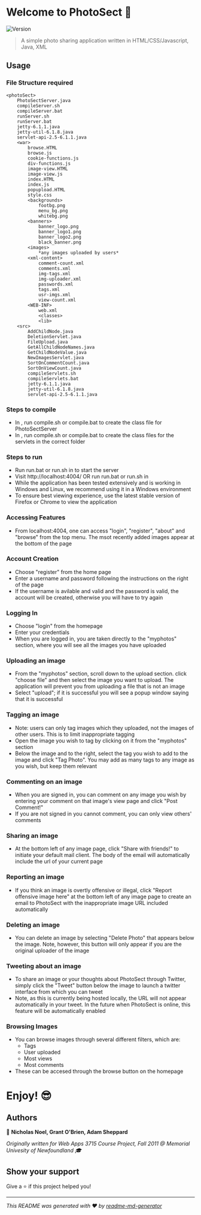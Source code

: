 # Welcome to PhotoSect 👋
![Version](https://img.shields.io/badge/version-1.00.00-blue.svg?cacheSeconds=2592000)

> A simple photo sharing application written in HTML/CSS/Javascript, Java, XML

## Usage

### File Structure required
```
<photoSect>
	PhotoSectServer.java
	compileServer.sh
	compileServer.bat
	runServer.sh
	runServer.bat
	jetty-6.1.1.java
	jetty-util-6.1.8.java
	servlet-api-2.5-6.1.1.java
	<war>
		browse.HTML
		browse.js
		cookie-functions.js
		div-functions.js
		image-view.HTML
		image-view.js
		index.HTML
		index.js
		popupload.HTML
		style.css
		<backgrounds>
			footbg.png
			menu_bg.png
			whitebg.png
		<banners>
			banner_logo.png
			banner_logo1.png
			banner_logo2.png
			black_banner.png
		<images>
			*any images uploaded by users*
		<xml-content>
			comment-count.xml
			comments.xml
			img-tags.xml
			img-uploader.xml
			passwords.xml
			tags.xml
			usr-imgs.xml
			view-count.xml
		<WEB-INF>
			web.xml
			<classes>
			<lib>
	<src>
		AddChildNode.java
		DeletionServlet.java
		FileUpload.java
		GetAllChildNodeNames.java
		GetChildNodeValue.java
		NewImagesServlet.java
		SortOnCommentCount.java
		SortOnViewCount.java
		compileServlets.sh
		compileServlets.bat
		jetty-6.1.1.java
		jetty-util-6.1.8.java
		servlet-api-2.5-6.1.1.java
```
	
### Steps to compile
- In <webapp>, run compile.sh or compile.bat to create the class file for PhotoSectServer
- In <src>, run compile.sh or compile.bat to create the class files for the servlets in the correct folder

### Steps to run
- Run run.bat or run.sh in <webapp> to start the server
- Visit http://localhost:4004/ OR run run.bat or run.sh in <src>
- While the application has been tested extensively and is working in Windows and Linux, we recommend using it in a Windows environment
- To ensure best viewing experience, use the latest stable version of Firefox or Chrome to view the application 

### Accessing Features
- From localhost:4004, one can access "login", "register", "about" and "browse" from the top menu. The msot recently added images appear at the bottom of the page
	
### Account Creation
- Choose "register" from the home page
- Enter a username and password following the instructions on the right of the page
- If the username is avilable and valid and the password is valid, the account will be created, otherwise you will have to try again
	
### Logging In
- Choose "login" from the homepage
- Enter your credentials
- When you are logged in, you are taken directly to the "myphotos" section, where you will see all the images you have uploaded

### Uploading an image
- From the "myphotos" section, scroll down to the upload section. click "choose file" and then select the image you want to upload. The application will	prevent you from uploading a file that is not an image
- Select "upload"; if it is successful you will see a popup window saying that it is successful

### Tagging an image
- Note: users can only tag images which they uploaded, not the images of other users. This is to limit inappropriate tagging
- Open the image you wish to tag by clicking on it from the "myphotos" section
- Below the image and to the right, select the tag you wish to add to the image and click "Tag Photo". You may add as many tags to any image as you wish, but keep them relevant

### Commenting on an image
- When you are signed in, you can comment on any image you wish by entering your comment on that image's view page and click "Post Comment!"
- If you are not signed in you cannot comment, you can only view others' comments
	
### Sharing an image
- At the bottom left of any image page, click "Share with friends!" to initiate your default mail client. The body of the email will automatically include the url of your current page
	
### Reporting an image
- If you think an image is overtly offensive or illegal, click "Report offensive image here" at the bottom left of any image page to create an email to PhotoSect with the inappropriate image URL included automatically
	
### Deleting an image
- You can delete an image by selecting "Delete Photo" that appears below the image. Note, however, this button will only appear if you are the original uploader of the image
	
### Tweeting about an image
- To share an image or your thoughts about PhotoSect through Twitter, simply click the "Tweet" button below the image to launch a twitter interface from which you can tweet
- Note, as this is currently being hosted locally, the URL will not appear automatically in your tweet. In the future when PhotoSect is online, this feature will be automatically enabled

### Browsing Images
- You can browse images through several different filters, which are:
  - Tags
  - User uploaded
  - Most views
  - Most comments
- These can be accesed through the browse button on the homepage
	
# Enjoy! 😎

## Authors

👤 **Nicholas Noel, Grant O'Brien, Adam Sheppard**

*Originally written for Web Apps 3715 Course Project, Fall 2011 @ Memorial Univesity of Newfoundland 🎓*

## Show your support

Give a ⭐️ if this project helped you!


***
_This README was generated with ❤️ by [readme-md-generator](https://github.com/kefranabg/readme-md-generator)_